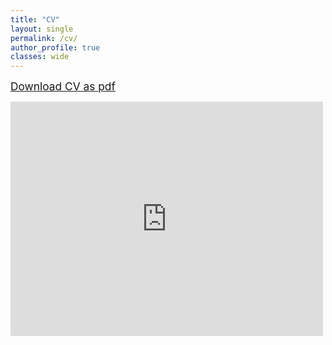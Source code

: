 ```yaml
---
title: "CV"
layout: single
permalink: /cv/
author_profile: true
classes: wide
---
```

  
  <span style="font-size:13pt;">[Download CV as pdf](https://seunghunlee918.github.io/cv/CV_shl.pdf)  </span>

<embed src="https://seunghunlee918.github.io/cv/CV_shl.pdf" type="application/pdf" width="500" height="375" />